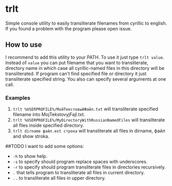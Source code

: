 # trlt
Simple console utility to easily transliterate filenames from cyrillic to english.
If you found a problem with the program please open issue.

## How to use
I recommend to add this utility to your PATH.
To use it just type `trlt value`. Instead of `value` you can put filename that you want to transliterate,
directory name in which case all cyrillic-named files in this directory will be transliterated.
If program can't find specified file or directory it just transliterate specified string.
You also can specify several arguments at one call.

### Examples
1. `trlt %USERPROFILE%/МойТекстовыйФайл.txt` will transliterate specified filename into MojTekstovyjFajl.txt.
2. `trlt %USERPROFILE%/MyDirectoryWithRussianNamedFiles` will transliterate all files inside specified directory.
3. `trlt dirname файл.ext строка` will transliterate all files in dirname, файл and show stroka.

##TODO
I want to add some options:
* `-h` to show help.
* `-s` to specify should program replace spaces with underscores.
* `-r` to specify should program transliterate files in directories recursively.
* `.` that tells program to transliterate all files in current directory.
* `..` to transliterate all files in upper directory.
